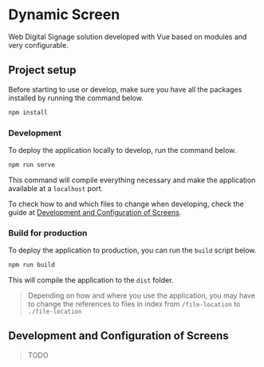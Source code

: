 # Dynamic Screen

Web Digital Signage solution developed with Vue based on modules and very configurable.

## Project setup

Before starting to use or develop, make sure you have all the packages installed by running the command below.

```bash
npm install
```

### Development

To deploy the application locally to develop, run the command below.

```bash
npm run serve
```

This command will compile everything necessary and make the application available at a `localhost` port.

To check how to and which files to change when developing, check the guide at [Development and Configuration of Screens](#development-and-configuration-of-screens).

### Build for production

To deploy the application to production, you can run the `build` script below.

```bash
npm run build
```

This will compile the application to the `dist` folder.  

> Depending on how and where you use the application, you may have to change the references to files in index from `/file-location` to `./file-location`

## Development and Configuration of Screens

> TODO

